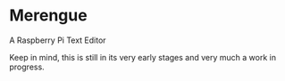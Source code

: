 # Merengue
A Raspberry Pi Text Editor

Keep in mind, this is still in its very early stages and very much a work in progress.
